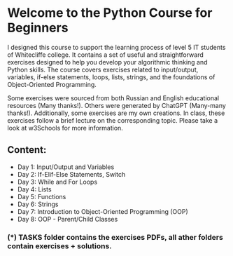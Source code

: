 # Welcome to the Python Course for Beginners

I designed this course to support the learning process of level 5 IT students of Whitecliffe college. It contains a set of useful and straightforward exercises designed to help you develop your algorithmic thinking and Python skills. The course covers exercises related to input/output, variables, if-else statements, loops, lists, strings, and the foundations of Object-Oriented Programming.

Some exercises were sourced from both Russian and English educational resources (Many thanks!). Others were generated by ChatGPT (Many-many thanks!). Additionally, some exercises are my own creations. In class, these exercises follow a brief lecture on the corresponding topic. Please take a look at w3Schools for more information.

## Content:
- Day 1: Input/Output and Variables
- Day 2: If-Elif-Else Statements, Switch
- Day 3: While and For Loops
- Day 4: Lists
- Day 5: Functions
- Day 6: Strings
- Day 7: Introduction to Object-Oriented Programming (OOP)
- Day 8: OOP - Parent/Child Classes

### (*) TASKS folder contains the exercises PDFs, all ather folders contain exercises + solutions. 
